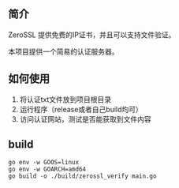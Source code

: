 ## 简介

ZeroSSL 提供免费的IP证书，并且可以支持文件验证。

本项目提供一个简易的认证服务器。

## 如何使用

1. 将认证txt文件放到项目根目录
2. 运行程序（release或者自己build均可）
3. 访问认证网站，测试是否能获取到文件内容

## build

```
go env -w GOOS=linux
go env -w GOARCH=amd64
go build -o ./build/zerossl_verify main.go
```